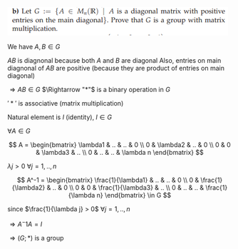 ![Group exercises](groupex.png)

We have $A, B \in G$

$AB$ is diagnonal because both $A$ and $B$ are diagonal
Also, entries on main diagnonal of $AB$ are positive (because they are product of entries on main diagonal)

$\Rightarrow AB \in G$
$\Rightarrow "*"$ is a binary operation in $G$

$'*'$ is associative (matrix multiplication)

Natural element is $I$ (identity), $I \in G$

$\forall A \in G$

$$
A =
\begin{bmatrix}
    \lambda1 & .. & .. &  0 \\
    0 & \lambda2 & .. & 0 \\
    0 & 0 & \lambda3 & .. \\
    0 & .. & .. & \lambda n
\end{bmatrix}
$$

$\lambda j > 0$ $\forall j = 1,..,n$

$$
A^-1 =
\begin{bmatrix}
    \frac{1}{\lambda1} & .. & .. &  0 \\
    0 & \frac{1}{\lambda2} & .. & 0 \\
    0 & 0 & \frac{1}{\lambda3} & .. \\
    0 & .. & .. & \frac{1}{\lambda n}
\end{bmatrix}
\in G
$$

since $\frac{1}{\lambda j} > 0$ $\forall j = 1,..,n$

$\Rightarrow A^-1 A = I$

$\Rightarrow (G; *)$ is a group 
